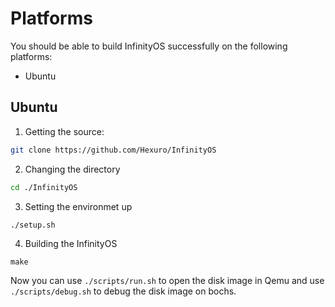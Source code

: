 # Platforms
You should be able to build InfinityOS successfully on the following platforms:
- Ubuntu

## Ubuntu
1. Getting the source:
```bash
git clone https://github.com/Hexuro/InfinityOS
```
2. Changing the directory
```bash
cd ./InfinityOS
```
3. Setting the environmet up
```bash
./setup.sh
```
4. Building the InfinityOS
```
make
```
Now you can use `./scripts/run.sh` to open the disk image in Qemu and use `./scripts/debug.sh` to debug the disk image on bochs.
